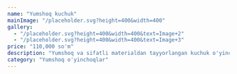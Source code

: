 ```yaml
---
name: "Yumshoq kuchuk"
mainImage: "/placeholder.svg?height=400&width=400"
gallery:
  - "/placeholder.svg?height=400&width=400&text=Image+2"
  - "/placeholder.svg?height=400&width=400&text=Image+3"
price: "110,000 so'm"
description: "Yumshoq va sifatli materialdan tayyorlangan kuchuk o'yinchoq. Bolalar uchun xavfsiz, gipoallergen materialdan tayyorlangan. Yuvish mumkin, ranglar o'chmaydi."
category: "Yumshoq o'yinchoqlar"
---
```


